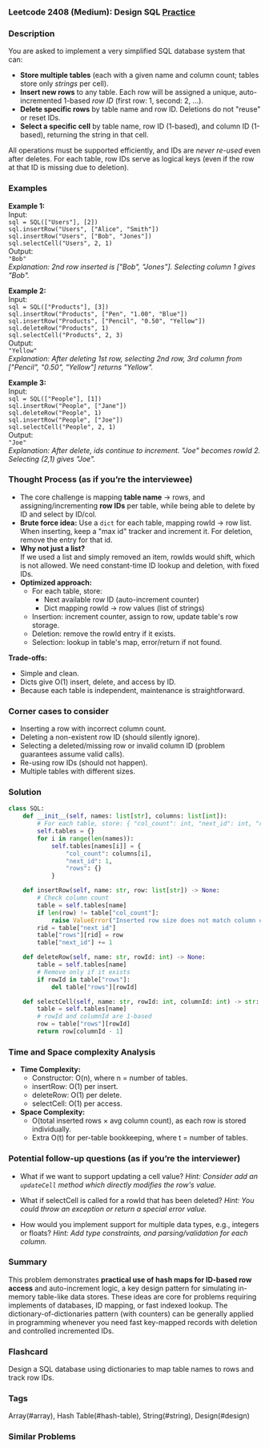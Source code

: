 ### Leetcode 2408 (Medium): Design SQL [Practice](https://leetcode.com/problems/design-sql)

### Description  
You are asked to implement a very simplified SQL database system that can:
- **Store multiple tables** (each with a given name and column count; tables store only _strings_ per cell).
- **Insert new rows** to any table. Each row will be assigned a unique, auto-incremented 1-based _row ID_ (first row: 1, second: 2, ...).
- **Delete specific rows** by table name and row ID. Deletions do not "reuse" or reset IDs.
- **Select a specific cell** by table name, row ID (1-based), and column ID (1-based), returning the string in that cell.

All operations must be supported efficiently, and IDs are _never re-used_ even after deletes. For each table, row IDs serve as logical keys (even if the row at that ID is missing due to deletion).

### Examples  

**Example 1:**  
Input:   
`sql = SQL(["Users"], [2])`  
`sql.insertRow("Users", ["Alice", "Smith"])`  
`sql.insertRow("Users", ["Bob", "Jones"])`  
`sql.selectCell("Users", 2, 1)`  
Output:  
`"Bob"`  
*Explanation: 2nd row inserted is ["Bob", "Jones"]. Selecting column 1 gives "Bob".*

**Example 2:**  
Input:   
`sql = SQL(["Products"], [3])`  
`sql.insertRow("Products", ["Pen", "1.00", "Blue"])`  
`sql.insertRow("Products", ["Pencil", "0.50", "Yellow"])`  
`sql.deleteRow("Products", 1)`  
`sql.selectCell("Products", 2, 3)`  
Output:  
`"Yellow"`  
*Explanation: After deleting 1st row, selecting 2nd row, 3rd column from ["Pencil", "0.50", "Yellow"] returns "Yellow".*

**Example 3:**  
Input:   
`sql = SQL(["People"], [1])`  
`sql.insertRow("People", ["Jane"])`  
`sql.deleteRow("People", 1)`  
`sql.insertRow("People", ["Joe"])`  
`sql.selectCell("People", 2, 1)`  
Output:  
`"Joe"`  
*Explanation: After delete, ids continue to increment. "Joe" becomes rowId 2. Selecting (2,1) gives "Joe".*


### Thought Process (as if you’re the interviewee)  
- The core challenge is mapping **table name** → rows, and assigning/incrementing **row IDs** per table, while being able to delete by ID and select by ID/col.
- **Brute force idea:** Use a `dict` for each table, mapping rowId → row list. When inserting, keep a "max id" tracker and increment it. For deletion, remove the entry for that id.
- **Why not just a list?**  
  If we used a list and simply removed an item, rowIds would shift, which is not allowed. We need constant-time ID lookup and deletion, with fixed IDs.
- **Optimized approach:**  
  - For each table, store:  
    - Next available row ID (auto-increment counter)  
    - Dict mapping rowId → row values (list of strings)
  - Insertion: increment counter, assign to row, update table's row storage.
  - Deletion: remove the rowId entry if it exists.
  - Selection: lookup in table's map, error/return if not found.

**Trade-offs:**  
- Simple and clean.  
- Dicts give O(1) insert, delete, and access by ID.  
- Because each table is independent, maintenance is straightforward.

### Corner cases to consider  
- Inserting a row with incorrect column count.
- Deleting a non-existent row ID (should silently ignore).
- Selecting a deleted/missing row or invalid column ID (problem guarantees assume valid calls).
- Re-using row IDs (should not happen).
- Multiple tables with different sizes.

### Solution

```python
class SQL:
    def __init__(self, names: list[str], columns: list[int]):
        # For each table, store: { "col_count": int, "next_id": int, "rows": {rowId: rowList} }
        self.tables = {}
        for i in range(len(names)):
            self.tables[names[i]] = {
                "col_count": columns[i],
                "next_id": 1,
                "rows": {}
            }

    def insertRow(self, name: str, row: list[str]) -> None:
        # Check column count
        table = self.tables[name]
        if len(row) != table["col_count"]:
            raise ValueError("Inserted row size does not match column count")
        rid = table["next_id"]
        table["rows"][rid] = row
        table["next_id"] += 1

    def deleteRow(self, name: str, rowId: int) -> None:
        table = self.tables[name]
        # Remove only if it exists
        if rowId in table["rows"]:
            del table["rows"][rowId]

    def selectCell(self, name: str, rowId: int, columnId: int) -> str:
        table = self.tables[name]
        # rowId and columnId are 1-based
        row = table["rows"][rowId]
        return row[columnId - 1]
```

### Time and Space complexity Analysis  

- **Time Complexity:**
  - Constructor: O(n), where n = number of tables.
  - insertRow: O(1) per insert.
  - deleteRow: O(1) per delete.
  - selectCell: O(1) per access.
- **Space Complexity:**
  - O(total inserted rows × avg column count), as each row is stored individually.
  - Extra O(t) for per-table bookkeeping, where t = number of tables.

### Potential follow-up questions (as if you’re the interviewer)  

- What if we want to support updating a cell value?
  *Hint: Consider add an `updateCell` method which directly modifies the row's value.*

- What if selectCell is called for a rowId that has been deleted?
  *Hint: You could throw an exception or return a special error value.*

- How would you implement support for multiple data types, e.g., integers or floats?
  *Hint: Add type constraints, and parsing/validation for each column.*

### Summary
This problem demonstrates **practical use of hash maps for ID-based row access** and auto-increment logic, a key design pattern for simulating in-memory table-like data stores. These ideas are core for problems requiring implements of databases, ID mapping, or fast indexed lookup. The dictionary-of-dictionaries pattern (with counters) can be generally applied in programming whenever you need fast key-mapped records with deletion and controlled incremented IDs.


### Flashcard
Design a SQL database using dictionaries to map table names to rows and track row IDs.

### Tags
Array(#array), Hash Table(#hash-table), String(#string), Design(#design)

### Similar Problems
